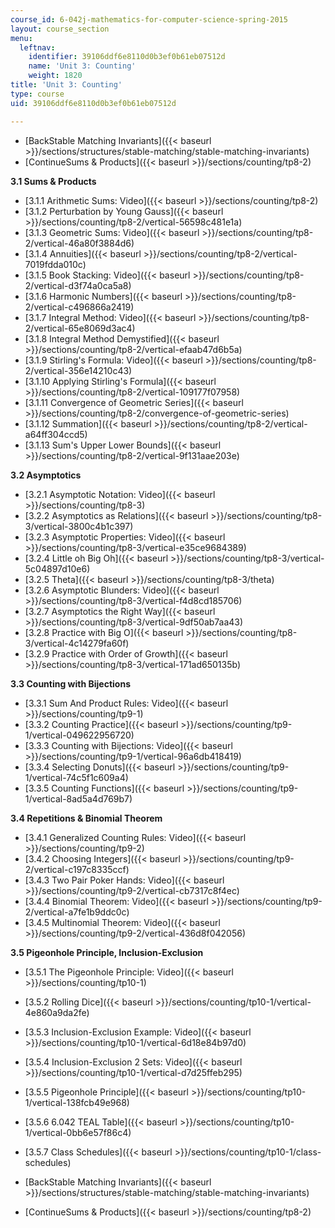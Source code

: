 ```yaml
---
course_id: 6-042j-mathematics-for-computer-science-spring-2015
layout: course_section
menu:
  leftnav:
    identifier: 39106ddf6e8110d0b3ef0b61eb07512d
    name: 'Unit 3: Counting'
    weight: 1820
title: 'Unit 3: Counting'
type: course
uid: 39106ddf6e8110d0b3ef0b61eb07512d

---
```


*   [BackStable Matching Invariants]({{< baseurl >}}/sections/structures/stable-matching/stable-matching-invariants)
*   [ContinueSums & Products]({{< baseurl >}}/sections/counting/tp8-2)

**3.1 Sums & Products**

*   [3.1.1 Arithmetic Sums: Video]({{< baseurl >}}/sections/counting/tp8-2)
*   [3.1.2 Perturbation by Young Gauss]({{< baseurl >}}/sections/counting/tp8-2/vertical-56598c481e1a)
*   [3.1.3 Geometric Sums: Video]({{< baseurl >}}/sections/counting/tp8-2/vertical-46a80f3884d6)
*   [3.1.4 Annuities]({{< baseurl >}}/sections/counting/tp8-2/vertical-7019fdda010c)
*   [3.1.5 Book Stacking: Video]({{< baseurl >}}/sections/counting/tp8-2/vertical-d3f74a0ca5a8)
*   [3.1.6 Harmonic Numbers]({{< baseurl >}}/sections/counting/tp8-2/vertical-c496866a2419)
*   [3.1.7 Integral Method: Video]({{< baseurl >}}/sections/counting/tp8-2/vertical-65e8069d3ac4)
*   [3.1.8 Integral Method Demystified]({{< baseurl >}}/sections/counting/tp8-2/vertical-efaab47d6b5a)
*   [3.1.9 Stirling's Formula: Video]({{< baseurl >}}/sections/counting/tp8-2/vertical-356e14210c43)
*   [3.1.10 Applying Stirling's Formula]({{< baseurl >}}/sections/counting/tp8-2/vertical-109177f07958)
*   [3.1.11 Convergence of Geometric Series]({{< baseurl >}}/sections/counting/tp8-2/convergence-of-geometric-series)
*   [3.1.12 Summation]({{< baseurl >}}/sections/counting/tp8-2/vertical-a64ff304ccd5)
*   [3.1.13 Sum's Upper Lower Bounds]({{< baseurl >}}/sections/counting/tp8-2/vertical-9f131aae203e)

**3.2 Asymptotics**

*   [3.2.1 Asymptotic Notation: Video]({{< baseurl >}}/sections/counting/tp8-3)
*   [3.2.2 Asymptotics as Relations]({{< baseurl >}}/sections/counting/tp8-3/vertical-3800c4b1c397)
*   [3.2.3 Asymptotic Properties: Video]({{< baseurl >}}/sections/counting/tp8-3/vertical-e35ce9684389)
*   [3.2.4 Little oh Big Oh]({{< baseurl >}}/sections/counting/tp8-3/vertical-5c04897d10e6)
*   [3.2.5 Theta]({{< baseurl >}}/sections/counting/tp8-3/theta)
*   [3.2.6 Asymptotic Blunders: Video]({{< baseurl >}}/sections/counting/tp8-3/vertical-f4d8cd185706)
*   [3.2.7 Asymptotics the Right Way]({{< baseurl >}}/sections/counting/tp8-3/vertical-9df50ab7aa43)
*   [3.2.8 Practice with Big O]({{< baseurl >}}/sections/counting/tp8-3/vertical-4c14279fa60f)
*   [3.2.9 Practice with Order of Growth]({{< baseurl >}}/sections/counting/tp8-3/vertical-171ad650135b)

**3.3 Counting with Bijections**

*   [3.3.1 Sum And Product Rules: Video]({{< baseurl >}}/sections/counting/tp9-1)
*   [3.3.2 Counting Practice]({{< baseurl >}}/sections/counting/tp9-1/vertical-049622956720)
*   [3.3.3 Counting with Bijections: Video]({{< baseurl >}}/sections/counting/tp9-1/vertical-96a6db418419)
*   [3.3.4 Selecting Donuts]({{< baseurl >}}/sections/counting/tp9-1/vertical-74c5f1c609a4)
*   [3.3.5 Counting Functions]({{< baseurl >}}/sections/counting/tp9-1/vertical-8ad5a4d769b7)

**3.4 Repetitions & Binomial Theorem**

*   [3.4.1 Generalized Counting Rules: Video]({{< baseurl >}}/sections/counting/tp9-2)
*   [3.4.2 Choosing Integers]({{< baseurl >}}/sections/counting/tp9-2/vertical-c197c8335ccf)
*   [3.4.3 Two Pair Poker Hands: Video]({{< baseurl >}}/sections/counting/tp9-2/vertical-cb7317c8f4ec)
*   [3.4.4 Binomial Theorem: Video]({{< baseurl >}}/sections/counting/tp9-2/vertical-a7fe1b9ddc0c)
*   [3.4.5 Multinomial Theorem: Video]({{< baseurl >}}/sections/counting/tp9-2/vertical-436d8f042056)

**3.5 Pigeonhole Principle, Inclusion-Exclusion**

*   [3.5.1 The Pigeonhole Principle: Video]({{< baseurl >}}/sections/counting/tp10-1)
*   [3.5.2 Rolling Dice]({{< baseurl >}}/sections/counting/tp10-1/vertical-4e860a9da2fe)
*   [3.5.3 Inclusion-Exclusion Example: Video]({{< baseurl >}}/sections/counting/tp10-1/vertical-6d18e84b97d0)
*   [3.5.4 Inclusion-Exclusion 2 Sets: Video]({{< baseurl >}}/sections/counting/tp10-1/vertical-d7d25ffeb295)
*   [3.5.5 Pigeonhole Principle]({{< baseurl >}}/sections/counting/tp10-1/vertical-138fcb49e968)
*   [3.5.6 6.042 TEAL Table]({{< baseurl >}}/sections/counting/tp10-1/vertical-0bb6e57f86c4)
*   [3.5.7 Class Schedules]({{< baseurl >}}/sections/counting/tp10-1/class-schedules)

*   [BackStable Matching Invariants]({{< baseurl >}}/sections/structures/stable-matching/stable-matching-invariants)
*   [ContinueSums & Products]({{< baseurl >}}/sections/counting/tp8-2)
